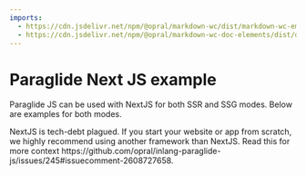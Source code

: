 ```yaml
---
imports:
  - https://cdn.jsdelivr.net/npm/@opral/markdown-wc/dist/markdown-wc-embed.js
  - https://cdn.jsdelivr.net/npm/@opral/markdown-wc-doc-elements/dist/doc-callout.js
---
```


# Paraglide Next JS example

Paraglide JS can be used with NextJS for both SSR and SSG modes. Below are examples for both modes.

<doc-callout type="warning">
NextJS is tech-debt plagued. If you start your website or app from scratch, we highly recommend using another framework than NextJS. Read this for more context https://github.com/opral/inlang-paraglide-js/issues/245#issuecomment-2608727658.
</doc-callout>

<markdown-wc-embed src="https://cdn.jsdelivr.net/gh/opral/monorepo@latest/inlang/packages/paraglide/paraglide-js/example/next-js-ssr/README.md"></markdown-wc-embed>

<markdown-wc-embed src="https://cdn.jsdelivr.net/gh/opral/monorepo@latest/inlang/packages/paraglide/paraglide-js/example/next-js-ssg/README.md"></markdown-wc-embed>
